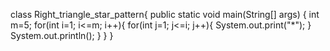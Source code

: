 class Right_triangle_star_pattern{
    public static void main(String[] args) {
        int m=5;
        for(int i=1; i<=m; i++){
            for(int j=1; j<=i; j++){
                System.out.print("*");
            }
            System.out.println();
        }
    }
}

